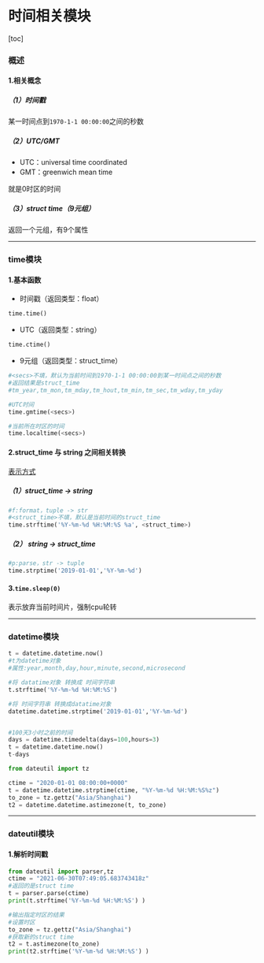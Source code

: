 # 时间相关模块

[toc]

### 概述

#### 1.相关概念

##### （1）时间戳
某一时间点到`1970-1-1 00:00:00`之间的秒数

##### （2）UTC/GMT
* UTC：universal time coordinated
* GMT：greenwich mean time

就是0时区的时间

##### （3）struct time（9元组）
返回一个元组，有9个属性

***

### time模块

#### 1.基本函数

* 时间戳（返回类型：float）

```python
time.time()
```

* UTC（返回类型：string）

```python
time.ctime()
```

* 9元组（返回类型：struct_time）

```python
#<secs>不填，默认为当前时间到1970-1-1 00:00:00到某一时间点之间的秒数
#返回结果是struct_time
#tm_year,tm_mon,tm_mday,tm_hout,tm_min,tm_sec,tm_wday,tm_yday

#UTC时间
time.gmtime(<secs>)

#当前所在时区的时间
time.localtime(<secs>)   
```

#### 2.struct_time 与 string 之间相关转换

[表示方式](https://docs.python.org/3/library/time.html)

##### （1）struct_time -> string
```python
#f:format，tuple -> str
#<struct_time>不填，默认是当前时间的struct_time
time.strftime('%Y-%m-%d %H:%M:%S %a', <struct_time>)
```

##### （2） string -> struct_time
```python
#p:parse，str -> tuple
time.strptime('2019-01-01','%Y-%m-%d')
```

#### 3.`time.sleep(0)`
表示放弃当前时间片，强制cpu轮转

***

### datetime模块
```python
t = datetime.datetime.now()    
#t为datetime对象
#属性:year,month,day,hour,minute,second,microsecond

#将 datatime对象 转换成 时间字符串
t.strftime('%Y-%m-%d %H:%M:%S')  

#将 时间字符串 转换成datatime对象
datetime.datetime.strptime('2019-01-01','%Y-%m-%d')      


#100天3小时之前的时间
days = datetime.timedelta(days=100,hours=3)
t = datetime.datetime.now()
t-days
```

```python
from dateutil import tz

ctime = "2020-01-01 08:00:00+0000"
t = datetime.datetime.strptime(ctime, "%Y-%m-%d %H:%M:%S%z")
to_zone = tz.gettz("Asia/Shanghai")
t2 = datetime.datetime.astimezone(t, to_zone)
```

***

### dateutil模块

#### 1.解析时间戳
```python
from dateutil import parser,tz
ctime = "2021-06-30T07:49:05.683743418z"
#返回的是struct time
t = parser.parse(ctime)
print(t.strftime('%Y-%m-%d %H:%M:%S') )

#输出指定时区的结果
#设置时区
to_zone = tz.gettz("Asia/Shanghai")
#获取新的struct time
t2 = t.astimezone(to_zone)
print(t2.strftime('%Y-%m-%d %H:%M:%S') )
```
